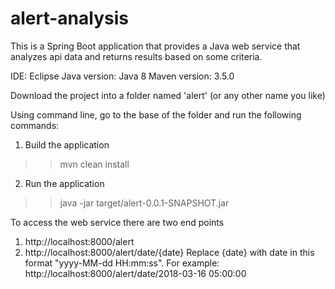 # alert-analysis

This is a Spring Boot application that provides a Java web service that analyzes api data and returns results based on some criteria. 

IDE: Eclipse
Java version: Java 8
Maven version: 3.5.0 

Download the project into a folder named 'alert' (or any other name you like)

Using command line, go to the base of the folder and run the following commands:
1. Build the application
>> mvn clean install
2. Run the application
>> java -jar target/alert-0.0.1-SNAPSHOT.jar


To access the web service there are two end points
 1. http://localhost:8000/alert
 2. http://localhost:8000/alert/date/{date}
    Replace {date} with date in this format "yyyy-MM-dd HH:mm:ss". For example: http://localhost:8000/alert/date/2018-03-16 05:00:00
    
    







